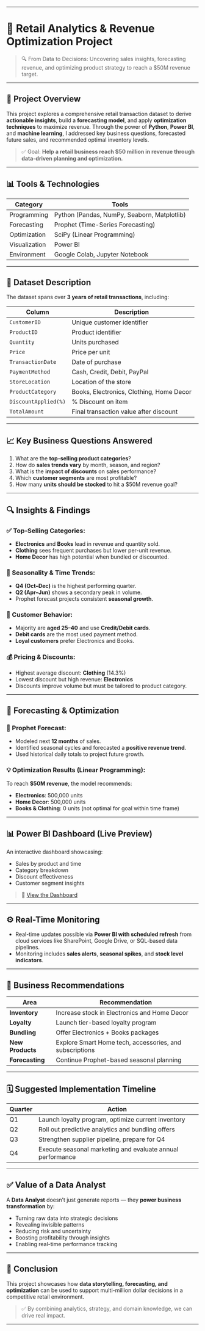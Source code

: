 
---

# 🛒 Retail Analytics & Revenue Optimization Project

> 🔍 From Data to Decisions: Uncovering sales insights, forecasting revenue, and optimizing product strategy to reach a \$50M revenue target.

---

## 🌟 Project Overview

This project explores a comprehensive retail transaction dataset to derive **actionable insights**, build a **forecasting model**, and apply **optimization techniques** to maximize revenue. Through the power of **Python**, **Power BI**, and **machine learning**, I addressed key business questions, forecasted future sales, and recommended optimal inventory levels.

> ✅ Goal: **Help a retail business reach \$50 million in revenue through data-driven planning and optimization.**

---

## 📊 Tools & Technologies

| Category      | Tools                                       |
| ------------- | ------------------------------------------- |
| Programming   | Python (Pandas, NumPy, Seaborn, Matplotlib) |
| Forecasting   | Prophet (Time-Series Forecasting)           |
| Optimization  | SciPy (Linear Programming)                  |
| Visualization | Power BI                                    |
| Environment   | Google Colab, Jupyter Notebook              |

---

## 📁 Dataset Description

The dataset spans over **3 years of retail transactions**, including:

| Column               | Description                              |
| -------------------- | ---------------------------------------- |
| `CustomerID`         | Unique customer identifier               |
| `ProductID`          | Product identifier                       |
| `Quantity`           | Units purchased                          |
| `Price`              | Price per unit                           |
| `TransactionDate`    | Date of purchase                         |
| `PaymentMethod`      | Cash, Credit, Debit, PayPal              |
| `StoreLocation`      | Location of the store                    |
| `ProductCategory`    | Books, Electronics, Clothing, Home Decor |
| `DiscountApplied(%)` | % Discount on item                       |
| `TotalAmount`        | Final transaction value after discount   |

---

## 📈 Key Business Questions Answered

1. What are the **top-selling product categories**?
2. How do **sales trends vary** by month, season, and region?
3. What is the **impact of discounts** on sales performance?
4. Which **customer segments** are most profitable?
5. How many **units should be stocked** to hit a \$50M revenue goal?

---

## 🔍 Insights & Findings

### ✅ Top-Selling Categories:

* **Electronics** and **Books** lead in revenue and quantity sold.
* **Clothing** sees frequent purchases but lower per-unit revenue.
* **Home Decor** has high potential when bundled or discounted.

### 📅 Seasonality & Time Trends:

* **Q4 (Oct–Dec)** is the highest performing quarter.
* **Q2 (Apr–Jun)** shows a secondary peak in volume.
* Prophet forecast projects consistent **seasonal growth**.

### 👥 Customer Behavior:

* Majority are **aged 25–40** and use **Credit/Debit cards**.
* **Debit cards** are the most used payment method.
* **Loyal customers** prefer Electronics and Books.

### 💰 Pricing & Discounts:

* Highest average discount: **Clothing** (14.3%)
* Lowest discount but high revenue: **Electronics**
* Discounts improve volume but must be tailored to product category.

---

## 📐 Forecasting & Optimization

### 🔮 Prophet Forecast:

* Modeled next **12 months** of sales.
* Identified seasonal cycles and forecasted a **positive revenue trend**.
* Used historical daily totals to project future growth.

### 💡 Optimization Results (Linear Programming):

To reach **\$50M revenue**, the model recommends:

* **Electronics**: 500,000 units
* **Home Decor**: 500,000 units
* **Books & Clothing**: 0 units (not optimal for goal within time frame)

---

## 📊 Power BI Dashboard (Live Preview)

An interactive dashboard showcasing:

* Sales by product and time
* Category breakdown
* Discount effectiveness
* Customer segment insights

> 🔗 [View the Dashboard](https://github.com/eL-Dapper-Jhunior/my_DA_Journey/blob/main/XYZ/Retail%20Dashboard.png)

---

## ⚙️ Real-Time Monitoring

* Real-time updates possible via **Power BI with scheduled refresh** from cloud services like SharePoint, Google Drive, or SQL-based data pipelines.
* Monitoring includes **sales alerts**, **seasonal spikes**, and **stock level indicators**.

---

## 🧠 Business Recommendations

| Area             | Recommendation                                          |
| ---------------- | ------------------------------------------------------- |
| **Inventory**    | Increase stock in Electronics and Home Decor            |
| **Loyalty**      | Launch tier-based loyalty program                       |
| **Bundling**     | Offer Electronics + Books packages                      |
| **New Products** | Explore Smart Home tech, accessories, and subscriptions |
| **Forecasting**  | Continue Prophet-based seasonal planning                |

---

## 🗓️ Suggested Implementation Timeline

| Quarter | Action                                                     |
| ------- | ---------------------------------------------------------- |
| Q1      | Launch loyalty program, optimize current inventory         |
| Q2      | Roll out predictive analytics and bundling offers          |
| Q3      | Strengthen supplier pipeline, prepare for Q4               |
| Q4      | Execute seasonal marketing and evaluate annual performance |

---

## ✅ Value of a Data Analyst

A **Data Analyst** doesn’t just generate reports — they **power business transformation** by:

* Turning raw data into strategic decisions
* Revealing invisible patterns
* Reducing risk and uncertainty
* Boosting profitability through insights
* Enabling real-time performance tracking

---

## 📌 Conclusion

This project showcases how **data storytelling, forecasting, and optimization** can be used to support multi-million dollar decisions in a competitive retail environment.

> ✅ By combining analytics, strategy, and domain knowledge, we can drive real impact.

---
